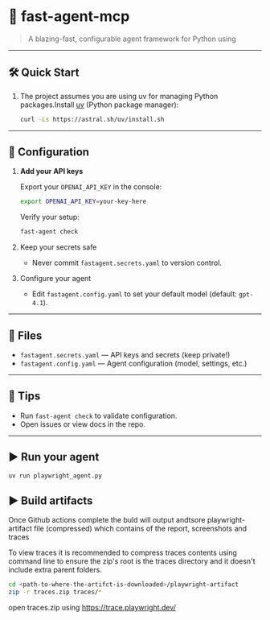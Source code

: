# 🚀 fast-agent-mcp

> A blazing-fast, configurable agent framework for Python using 

---

## 🛠️ Quick Start

1. The project assumes you are using uv for managing Python packages.Install [uv](https://github.com/astral-sh/uv) (Python package manager):

	```sh
	curl -Ls https://astral.sh/uv/install.sh
	```

---

## 🔑 Configuration

1. **Add your API keys**

   Export your `OPENAI_API_KEY` in the console:

   ```sh
   export OPENAI_API_KEY=your-key-here
   ```

   Verify your setup:

   ```sh
   fast-agent check
   ```
2. Keep your secrets safe
	- Never commit `fastagent.secrets.yaml` to version control.
3. Configure your agent
	- Edit `fastagent.config.yaml` to set your default model (default: `gpt-4.1`).

---

## 📄 Files
- `fastagent.secrets.yaml` — API keys and secrets (keep private!)
- `fastagent.config.yaml` — Agent configuration (model, settings, etc.)

---

## 📢 Tips
- Run `fast-agent check` to validate configuration.
- Open issues or view docs in the repo.

---

## ▶️ Run your agent

```sh
uv run playwright_agent.py
```

## ▶️ Build artifacts 

Once Github actions complete the buld will output andtsore playwright-artifact file (compressed) which contains of the report, screenshots and traces

To view traces it is recommended to compress traces contents using command line to ensure the zip's root is the traces directory and it doesn't include extra parent folders.


```sh
cd <path-to-where-the-artifct-is-downloaded>/playwright-artifact
zip -r traces.zip traces/*
```
open traces.zip using https://trace.playwright.dev/